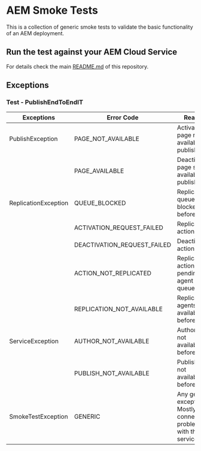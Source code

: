 # AEM Smoke Tests

This is a collection of generic smoke tests to validate the basic functionality of an AEM deployment.

## Run the test against your AEM Cloud Service

For details check the main [README.md](../README.md#run-the-test-against-your-aem-cloud-service-author-and-publish-tiers)
of this repository.

## Exceptions

### Test - PublishEndToEndIT

| Exceptions           | Error Code                  | Reason                                                             |
|----------------------|-----------------------------|--------------------------------------------------------------------|
| PublishException     | PAGE_NOT_AVAILABLE          | Activated page not available on publish                            |
|                      | PAGE_AVAILABLE              | Deactivated page still available on publish                        |
| ReplicationException | QUEUE_BLOCKED               | Replication queue blocked before test                              |
|                      | ACTIVATION_REQUEST_FAILED   | Replication action failed                                          |
|                      | DEACTIVATION_REQUEST_FAILED | Deactivation action failed                                         |
|                      | ACTION_NOT_REPLICATED       | Replication action still pending in agent queues                   |
|                      | REPLICATION_NOT_AVAILABLE   | Replication agents not available before test                       |
| ServiceException     | AUTHOR_NOT_AVAILABLE        | Author is not available before test                                |
|                      | PUBLISH_NOT_AVAILABLE       | Publish is not available before test                               |
| SmokeTestException   | GENERIC                     | Any generic exception. Mostly connection problems with the service |
